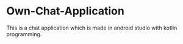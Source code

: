 # Own-Chat-Application
This is a chat application which is made in android studio with kotlin programming.
